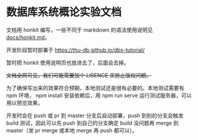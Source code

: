 # 数据库系统概论实验文档

文档用 honkit 编写，一些不同于 markdown 的语法使用说明见 [docs/honkit.md](docs/honkit.md)。

开发阶段暂时部署于 https://thu-db.github.io/dbs-tutorial/

暂时把 honkit 使用说明页也放进去了，后面会去掉。

~~文档全网可见，我们可能需要加个 LISENCE 来防止版权问题。~~

为了确保写出来的效果符合预期，本地测试还是很有必要的。本地测试需要有 npm 环境， npm install 安装依赖后，用 npm run serve 运行测试服务器，可以用以预览效果。

开发时会在 push 或 pr 到 master 分支后自动部署，push 到别的分支会触发 build 测试，因此可以先 push 到自己的分支确定 build 没问题再 merge 到 master（发 pr merge 或本地 merge 再 push 都可以）。

